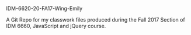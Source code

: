 IDM-6620-20-FA17-Wing-Emily

A Git Repo for my classwork files produced during the Fall 2017 Section of IDM 6660, JavaScript and jQuery course.
